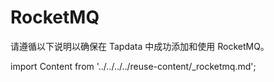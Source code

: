# RocketMQ

请遵循以下说明以确保在 Tapdata 中成功添加和使用 RocketMQ。

import Content from '../../../../reuse-content/_rocketmq.md';

<Content />